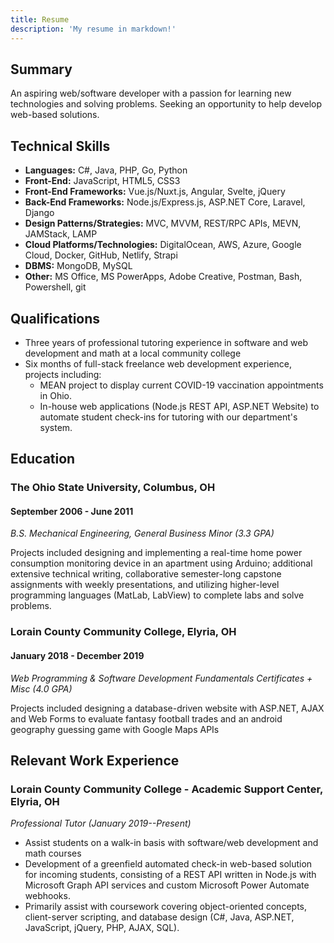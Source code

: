 ```yaml
---
title: Resume
description: 'My resume in markdown!'
---
```


## Summary

An aspiring web/software developer with a passion for learning new technologies and solving problems. Seeking an opportunity to help develop web-based solutions.


## Technical Skills

- **Languages:** C#, Java, PHP, Go, Python
- **Front-End:** JavaScript, HTML5, CSS3
- **Front-End Frameworks:** Vue.js/Nuxt.js, Angular, Svelte, jQuery
- **Back-End Frameworks:** Node.js/Express.js, ASP.NET Core, Laravel, Django
- **Design Patterns/Strategies:** MVC, MVVM, REST/RPC APIs, MEVN, JAMStack, LAMP
- **Cloud Platforms/Technologies:** DigitalOcean, AWS, Azure, Google Cloud, Docker, GitHub, Netlify, Strapi
- **DBMS:** MongoDB, MySQL
- **Other:** MS Office, MS PowerApps, Adobe Creative, Postman, Bash, Powershell, git

## Qualifications
- Three years of professional tutoring experience in software and web development and math at a local community college
- Six months of full-stack freelance web development experience, projects including:
  - MEAN project to display current COVID-19 vaccination appointments in Ohio.
  - In-house web applications (Node.js REST API, ASP.NET Website) to automate student check-ins for tutoring with our department's system.

## Education
### **The Ohio State University, Columbus, OH**
#### September 2006 - June 2011

*B.S. Mechanical Engineering, General Business Minor (3.3 GPA)*

Projects included designing and implementing a real-time home power consumption monitoring device in an apartment using Arduino; additional extensive technical writing, collaborative semester-long capstone assignments with weekly presentations, and utilizing higher-level programming languages (MatLab, LabView) to complete labs and solve problems.

### **Lorain County Community College, Elyria, OH**
#### January 2018 - December 2019

*Web Programming & Software Development Fundamentals Certificates + Misc (4.0 GPA)*

Projects included designing a database-driven website with ASP.NET, AJAX and Web Forms to evaluate fantasy football trades and an android geography guessing game with Google Maps APIs

## Relevant Work Experience
### **Lorain County Community College - Academic Support Center, Elyria, OH**
*Professional Tutor (January 2019--Present)*
- Assist students on a walk-in basis with software/web development and math courses
- Development of a greenfield automated check-in web-based solution for incoming students, consisting of a REST API written in Node.js with Microsoft Graph API services and custom Microsoft Power Automate webhooks.
- Primarily assist with coursework covering object-oriented concepts, client-server scripting, and database design (C#, Java, ASP.NET, JavaScript, jQuery, PHP, AJAX, SQL).
